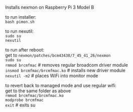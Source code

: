 Installs nexmon on Raspberry Pi 3 Model B

to run installer:   
`bash pimon.sh`

to run nexutil:  
`sudo su`  
`nexutil`  

to run after reboot:  
get to `nexmon/patches/bcm43438/7_45_41_26/nexmon`  
`sudo su`  
`rmmod brcmfmac` # removes regular broadcom driver module  
`insmod brcmfmac/brcmfmac.ko` # installs new driver module  
`nexutil -m2` # places WiFi into monitor mode  

to revert back to managed mode and use regular wifi:  
get to the same folder as above  
`rmmod brcmfmac/brcmfmac.ko`  
`modprobe brcmfmac`  
`exit` # exits su  

